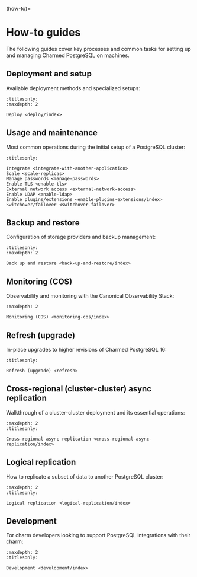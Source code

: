 (how-to)=
# How-to guides

The following guides cover key processes and common tasks for setting up and managing Charmed PostgreSQL on machines.

## Deployment and setup

Available deployment methods and specialized setups:

```{toctree}
:titlesonly:
:maxdepth: 2

Deploy <deploy/index>
```

## Usage and maintenance

Most common operations during the initial setup of a PostgreSQL cluster:

```{toctree}
:titlesonly:

Integrate <integrate-with-another-application>
Scale <scale-replicas>
Manage passwords <manage-passwords>
Enable TLS <enable-tls>
External network access <external-network-access>
Enable LDAP <enable-ldap>
Enable plugins/extensions <enable-plugins-extensions/index>
Switchover/failover <switchover-failover>
```

## Backup and restore

Configuration of storage providers and backup management:

```{toctree}
:titlesonly:
:maxdepth: 2

Back up and restore <back-up-and-restore/index>
```

## Monitoring (COS)

Observability and monitoring with the Canonical Observability Stack:

```{toctree}
:maxdepth: 2

Monitoring (COS) <monitoring-cos/index>
```

## Refresh (upgrade)

In-place upgrades to higher revisions of Charmed PostgreSQL 16:

```{toctree}
:titlesonly:

Refresh (upgrade) <refresh>
```

## Cross-regional (cluster-cluster) async replication

Walkthrough of a cluster-cluster deployment and its essential operations:

```{toctree}
:maxdepth: 2
:titlesonly:

Cross-regional async replication <cross-regional-async-replication/index>
```

## Logical replication

How to replicate a subset of data to another PostgreSQL cluster:

```{toctree}
:maxdepth: 2
:titlesonly:

Logical replication <logical-replication/index>
```

## Development

For charm developers looking to support PostgreSQL integrations with their charm:

```{toctree}
:maxdepth: 2
:titlesonly:

Development <development/index>
```
